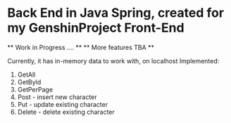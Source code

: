 # Back End in Java Spring, created for my GenshinProject Front-End

** Work in Progress .... **
** More features TBA **

Currently, it has in-memory data to work with, on localhost
Implemented:
  1. GetAll
  2. GetById
  3. GetPerPage
  4. Post - insert new character
  5. Put - update existing character
  6. Delete - delete existing character

